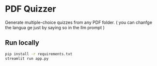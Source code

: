 # PDF Quizzer
Generate multiple-choice quizzes from any PDF folder.
( you can chanfge the langua  ge just by saying so in the llm prompt )

## Run locally
```bash
pip install -r requirements.txt
streamlit run app.py
